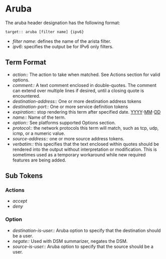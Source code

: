 # Aruba

The aruba header designation has the following format:
```
target:: aruba [filter name] {ipv6}
```
  * _filter name_: defines the name of the arista filter.
  * _ipv6_: specifies the output be for IPv6 only filters.

## Term Format
* _action::_ The action to take when matched. See Actions section for valid options.
* _comment::_ A text comment enclosed in double-quotes.  The comment can extend over multiple lines if desired, until a closing quote is encountered.
* _destination-address::_ One or more destination address tokens
* _destination-port::_ One or more service definition tokens
* _expiration::_ stop rendering this term after specified date. [YYYY](YYYY.md)-[MM](MM.md)-[DD](DD.md)
* _name::_ Name of the term.
* _option::_ See platforms supported Options section.
* _protocol::_ the network protocols this term will match, such as tcp, udp, icmp, or a numeric value.
* _source-address::_ one or more source address tokens.
* _verbatim::_ this specifies that the text enclosed within quotes should be rendered into the output without interpretation or modification.  This is sometimes used as a temporary workaround while new required features are being added.
## Sub Tokens
### Actions
* _accept_
* _deny_
### Option
* _destination-is-user::_ Aruba option to specify that the destination should be a user.
* _negate::_ Used with DSM summarizer, negates the DSM.
* _source-is-user::_ Aruba option to specify that the source should be a user.
